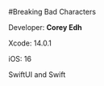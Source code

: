 #Breaking Bad Characters
 
Developer: 
**Corey Edh**

Xcode: 14.0.1

iOS: 16

SwiftUI and Swift






